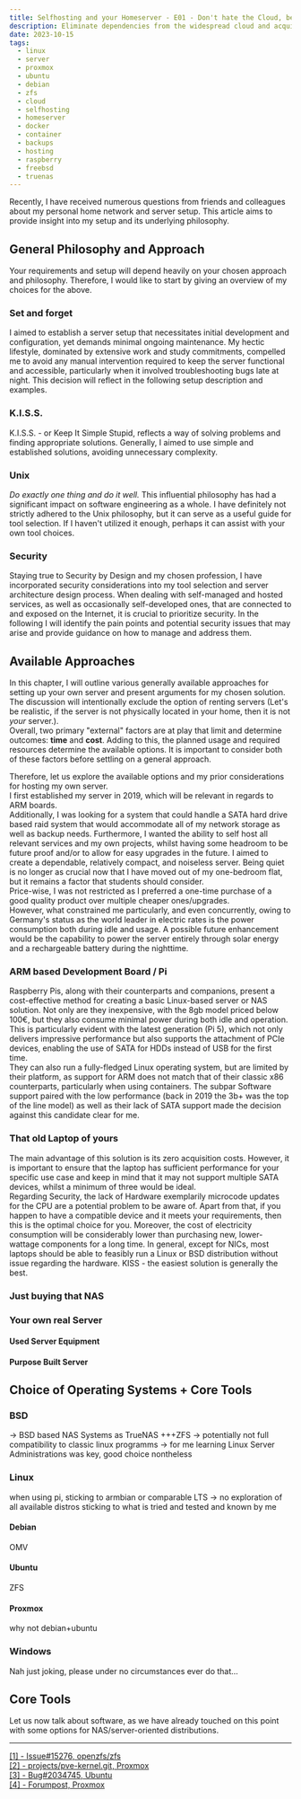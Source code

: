 ```yaml
---
title: Selfhosting and your Homeserver - E01 - Don't hate the Cloud, become the Cloud
description: Eliminate dependencies from the widespread cloud and acquire knowledge during the process. This article explores how to get started with self-hosting, looking at different approaches with different goals and requirements. 
date: 2023-10-15
tags:
  - linux
  - server
  - proxmox
  - ubuntu
  - debian
  - zfs
  - cloud
  - selfhosting
  - homeserver
  - docker
  - container
  - backups
  - hosting
  - raspberry
  - freebsd
  - truenas
---
```


Recently, I have received numerous questions from friends and colleagues about my personal home network and server setup.
This article aims to provide insight into my setup and its underlying philosophy.

## General Philosophy and Approach

Your requirements and setup will depend heavily on your chosen approach and philosophy.
Therefore, I would like to start by giving an overview of my choices for the above.

### Set and forget

I aimed to establish a server setup that necessitates initial development and configuration, yet demands minimal ongoing maintenance.
My hectic lifestyle, dominated by extensive work and study commitments, compelled me to avoid any manual intervention required to keep the server functional and accessible, particularly when it involved troubleshooting bugs late at night.
This decision will reflect in the following setup description and examples.

### K.I.S.S.

K.I.S.S. - or Keep It Simple Stupid, reflects a way of solving problems and finding appropriate solutions.
Generally, I aimed to use simple and established solutions, avoiding unnecessary complexity.

### Unix

_Do exactly one thing and do it well._
This influential philosophy has had a significant impact on software engineering as a whole.
I have definitely not strictly adhered to the Unix philosophy, but it can serve as a useful guide for tool selection.
If I haven't utilized it enough, perhaps it can assist with your own tool choices.

### Security

Staying true to Security by Design and my chosen profession, I have incorporated security considerations into my tool selection and server architecture design process.
When dealing with self-managed and hosted services, as well as occasionally self-developed ones, that are connected to and exposed on the Internet, it is crucial to prioritize security.
In the following I will identify the pain points and potential security issues that may arise and provide guidance on how to manage and address them.

## Available Approaches

In this chapter, I will outline various generally available approaches for setting up your own server and present arguments for my chosen solution.
The discussion will intentionally exclude the option of renting servers (Let's be realistic, if the server is not physically located in your home, then it is not *your* server.).  
Overall, two primary "external" factors are at play that limit and determine outcomes: **time** and **cost**.
Adding to this, the planned usage and required resources determine the available options.
It is important to consider both of these factors before settling on a general approach.

Therefore, let us explore the available options and my prior considerations for hosting my own server.  
I first established my server in 2019, which will be relevant in regards to ARM boards.  
Additionally, I was looking for a system that could handle a SATA hard drive based raid system that would accommodate all of my network storage as well as backup needs.
Furthermore, I wanted the ability to self host all relevant services and my own projects, whilst having some headroom to be future proof and/or to allow for easy upgrades in the future.
I aimed to create a dependable, relatively compact, and noiseless server.
Being quiet is no longer as crucial now that I have moved out of my one-bedroom flat, but it remains a factor that students should consider.  
Price-wise, I was not restricted as I preferred a one-time purchase of a good quality product over multiple cheaper ones/upgrades.  
However, what constrained me particularly, and even concurrently, owing to Germany's status as the world leader in electric rates is the power consumption both during idle and usage.
A possible future enhancement would be the capability to power the server entirely through solar energy and a rechargeable battery during the nighttime.

### ARM based Development Board / Pi
Raspberry Pis, along with their counterparts and companions, present a cost-effective method for creating a basic Linux-based server or NAS solution.
Not only are they inexpensive, with the 8gb model priced below 100€, but they also consume minimal power during both idle and operation.
This is particularly evident with the latest generation (Pi 5), which not only delivers impressive performance but also supports the attachment of PCIe devices, enabling the use of SATA for HDDs instead of USB for the first time.  
They can also run a fully-fledged Linux operating system, but are limited by their platform, as support for ARM does not match that of their classic x86 counterparts, particularly when using containers.
The subpar Software support paired with the low performance (back in 2019 the 3b+ was the top of the line model) as well as their lack of SATA support made the decision against this candidate clear for me.

### That old Laptop of yours
The main advantage of this solution is its zero acquisition costs.
However, it is important to ensure that the laptop has sufficient performance for your specific use case and keep in mind that it may not support multiple SATA devices, whilst a minimum of three would be ideal.  
Regarding Security, the lack of Hardware exemplarily microcode updates for the CPU are a potential problem to be aware of.
Apart from that, if you happen to have a compatible device and it meets your requirements, then this is the optimal choice for you.
Moreover, the cost of electricity consumption will be considerably lower than purchasing new, lower-wattage components for a long time.
In general, except for NICs, most laptops should be able to feasibly run a Linux or BSD distribution without issue regarding the hardware.
KISS - the easiest solution is generally the best.

### Just buying that NAS

### Your own real Server

#### Used Server Equipment

#### Purpose Built Server

## Choice of Operating Systems + Core Tools

### BSD
-> BSD based NAS Systems as TrueNAS +++ZFS
-> potentially not full compatibility to classic linux programms
-> for me learning Linux Server Administrations was key, good choice nontheless

### Linux
when using pi, sticking to armbian or comparable
LTS -> no exploration of all available distros sticking to what is tried and tested and known by me 

#### Debian
OMV

#### Ubuntu
ZFS

#### Proxmox
why not debian+ubuntu 

### Windows
Nah just joking, please under no circumstances ever do that...

## Core Tools
Let us now talk about software, as we have already touched on this point with some options for NAS/server-oriented distributions.


[//]: # (**Want to know how to proceed? )
[//]: # (To learn more about the use cases and related software for hosting your own server, please read the [next episode]&#40;/blog/linux/server/selfhosting-and-your-homeserver/E02&#41;** )

---
<a href="https://github.com/openzfs/zfs/issues/15276" target="_blank">[1] - Issue#15276, openzfs/zfs</a>  
<a href="https://git.proxmox.com/?p=pve-kernel.git;a=commit;h=9ba0dde971e6153a12f94e9c7a7337355ab3d0ed" target="_blank">[2] - projects/pve-kernel.git, Proxmox</a>  
<a href="https://bugs.launchpad.net/ubuntu/+source/linux/+bug/2034745" target="_blank">[3] - Bug#2034745, Ubuntu</a>  
<a href="https://forum.proxmox.com/threads/slow-zfs-encryption-will-we-get-a-fix-for-avx-avx2-not-being-selected.133681/" target="_blank">[4] - Forumpost, Proxmox</a>  
